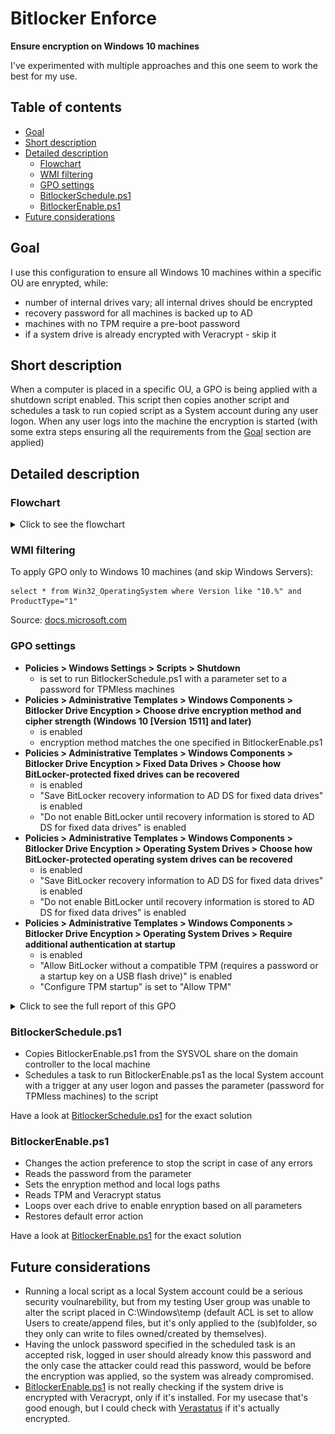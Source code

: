 # Bitlocker Enforce

**Ensure encryption on Windows 10 machines**

I've experimented with multiple approaches and this one seem to work the best for my use.

## Table of contents

- [Goal](#goal)
- [Short description](#Short-description)
- [Detailed description](#Detailed-description)
    - [Flowchart](#Flowchart)
    - [WMI filtering](#WMI-filtering)
    - [GPO settings](#GPO-settings)
    - [BitlockerSchedule.ps1](#BitlockerSchedule.ps1)
    - [BitlockerEnable.ps1](#BitlockerEnable.ps1)
- [Future considerations](#Future-considerations)

## Goal
I use this configuration to ensure all Windows 10 machines within a specific OU are enrypted, while:
* number of internal drives vary; all internal drives should be encrypted
* recovery password for all machines is backed up to AD 
* machines with no TPM require a pre-boot password
* if a system drive is already encrypted with Veracrypt - skip it

## Short description
When a computer is placed in a specific OU, a GPO is being applied with a shutdown script enabled.
This script then copies another script and schedules a task to run copied script as a System account during any user logon.
When any user logs into the machine the encryption is started (with some extra steps ensuring all the requirements from the [Goal](#goal) section are applied)

## Detailed description
### Flowchart
<details>
<summary>Click to see the flowchart</summary>
<img src="img/BitlockerChart.png" alt="BitlockerEnforce flowchart">
</details>

### WMI filtering

To apply GPO only to Windows 10 machines (and skip Windows Servers):
```
select * from Win32_OperatingSystem where Version like "10.%" and ProductType="1"
```
Source: [docs.microsoft.com](https://docs.microsoft.com/en-us/windows/security/threat-protection/windows-firewall/create-wmi-filters-for-the-gpo)

### GPO settings

* **Policies > Windows Settings > Scripts > Shutdown**
    * is set to run BitlockerSchedule.ps1 with a parameter set to a password for TPMless machines
* **Policies > Administrative Templates > Windows Components > Bitlocker Drive Encyption > Choose drive encryption method and cipher strength (Windows 10 [Version 1511] and later)** 
    * is enabled
    * encryption method matches the one specified in BitlockerEnable.ps1
* **Policies > Administrative Templates > Windows Components > Bitlocker Drive Encyption > Fixed Data Drives > Choose how BitLocker-protected fixed drives can be recovered**
    * is enabled
    * "Save BitLocker recovery information to AD DS for fixed data drives" is enabled
    * "Do not enable BitLocker until recovery information is stored to AD DS for fixed data drives" is enabled
* **Policies > Administrative Templates > Windows Components > Bitlocker Drive Encyption > Operating System Drives > Choose how BitLocker-protected operating system drives can be recovered** 
    * is enabled
    * "Save BitLocker recovery information to AD DS for fixed data drives" is enabled
    * "Do not enable BitLocker until recovery information is stored to AD DS for fixed data drives" is enabled
* **Policies > Administrative Templates > Windows Components > Bitlocker Drive Encyption > Operating System Drives > Require additional authentication at startup**
    * is enabled
    * "Allow BitLocker without a compatible TPM (requires a password or a startup key on a USB flash drive)" is enabled
    * "Configure TPM startup" is set to "Allow TPM"

<details>
<summary>Click to see the full report of this GPO</summary>
<img src="img/BitlockerGPO.png" alt="BitlockerGPO report">
</details>

### BitlockerSchedule.ps1
* Copies BitlockerEnable.ps1 from the SYSVOL share on the domain controller to the local machine
* Schedules a task to run BitlockerEnable.ps1 as the local System account with a trigger at any user logon and passes the parameter (password for TPMless machines) to the script

Have a look at [BitlockerSchedule.ps1](.\BitlockerSchedule.ps1) for the exact solution

### BitlockerEnable.ps1
* Changes the action preference to stop the script in case of any errors
* Reads the password from the parameter
* Sets the enryption method and local logs paths
* Reads TPM and Veracrypt status
* Loops over each drive to enable enryption based on all parameters
* Restores default error action

Have a look at [BitlockerEnable.ps1](.\BitlockerEnable.ps1) for the exact solution

## Future considerations
* Running a local script as a local System account could be a serious security voulnarebility, but from my testing User group was unable to alter the script placed in C:\Windows\temp (default ACL is set to allow Users to create/append files, but it's only applied to the (sub)folder, so they only can write to files owned/created by themselves).
* Having the unlock password specified in the scheduled task is an accepted risk, logged in user should already know this password and the only case the attacker could read this password, would be before the encryption was applied, so the system was already compromised.
* [BitlockerEnable.ps1](.\BitlockerEnable.ps1) is not really checking if the system drive is encrypted with Veracrypt, only if it's installed. For my usecase that's good enough, but I could check with [Verastatus](https://github.com/veracrypt/VeraStatus) if it's actually encrypted.